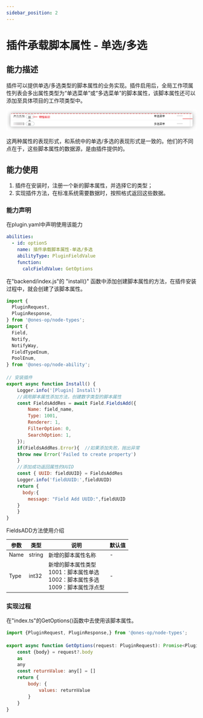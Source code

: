 ```yaml
---
sidebar_position: 2
---
```

# 插件承载脚本属性 - 单选/多选
## 能力描述
插件可以提供单选/多选类型的脚本属性的业务实现。插件启用后，全局工作项属性列表会多出属性类型为“单选菜单”或“多选菜单”的脚本属性，该脚本属性还可以添加至具体项目的工作项类型中。

![image](single&multiple-choice.jpg)

这两种属性的表现形式，和系统中的单选/多选的表现形式是一致的。他们的不同点在于，这些脚本属性的数据源，是由插件提供的。

## 能力使用
1. 插件在安装时，注册一个新的脚本属性，并选择它的类型；
2. 实现插件方法，在标准系统需要数据时，按照格式返回这些数据。



### 能力声明
在plugin.yaml中声明使用该能力

```yaml
abilities:
  - id: optionS
    name: 插件承载脚本属性-单选/多选
    abilityType: PluginFieldValue
    function:
      calcFieldValue: GetOptions
```
在"backend/index.js"的 "install()" 函数中添加创建脚本属性的方法，在插件安装过程中，就会创建了该脚本属性。

```javascript
import {
  PluginRequest,
  PluginResponse,
} from '@ones-op/node-types';
import {
  Field,
  Notify,
  NotifyWay,
  FieldTypeEnum,
  PoolEnum,
} from '@ones-op/node-ability';

// 安装插件
export async function Install() {
    Logger.info('[Plugin] Install')
    //调用脚本属性添加方法，创建数字类型的脚本属性
    const FieldsAddRes = await Field.FieldsAdd({
	    Name: field_name,
	    Type: 1001,
	    Renderer: 1,
	    FilterOption: 0,
	    SearchOption: 1,
    });
    if(FieldsAddRes.Error){  //如果添加失败，抛出异常
	throw new Error('Failed to create property')
    }
    //添加成功返回属性的UUID
    const { UUID: fieldUUID} = FieldsAddRes
    Logger.info('fieldUUID:',fieldUUID)
    return {
	  body:{
	    message: "Field Add UUID:",fieldUUID
	}
    }    
}
```
FieldsADD方法使用介绍

|参数|类型| 说明                                           |默认值|
| ----- | ----- |----------------------------------------------| ----- |
|Name|string| 新增的脚本属性名称                                    |\-|
|Type|int32| 新增的脚本属性类型<br /> 1001：脚本属性单选<br />1002：脚本属性多选<br />1009：脚本属性浮点型 |\-|


### 实现过程
在"index.ts"的GetOptions()函数中去使用该脚本属性。

```javascript
import {PluginRequest, PluginResponse,} from '@ones-op/node-types';

export async function GetOptions(request: PluginRequest): Promise<PluginResponse> {
    const {body} = request?.body
    as
    any
    const returnValue: any[] = []
    return {
        body: {
            values: returnValue
        }
    }
}
```